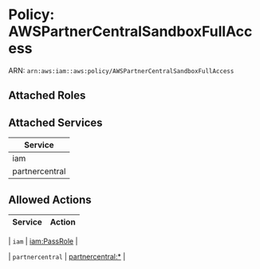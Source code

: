# Policy: AWSPartnerCentralSandboxFullAccess

ARN: `arn:aws:iam::aws:policy/AWSPartnerCentralSandboxFullAccess`

## Attached Roles

## Attached Services

| Service |
|---------|
| iam |
| partnercentral |

## Allowed Actions

| Service | Action |
|:-------:|--------|

| `iam` | [iam:PassRole](../actions.md#iam:passrole) |

| `partnercentral` | [partnercentral:*](../actions.md#partnercentral:all) |
